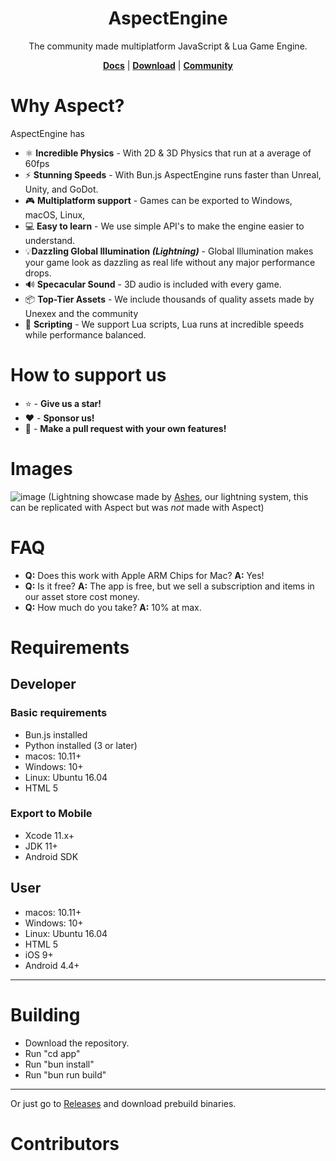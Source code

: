 
<div align="center">

# AspectEngine

The community made multiplatform JavaScript & Lua Game Engine.

 **[Docs](https://github.com/Unexex/AspectEngineDocumentation/wiki)** | **[Download](https://github.com/AsynchronousAI/AspectEngine/releases/)** | **[Community]()**

</div>

# Why Aspect?
AspectEngine has
- ⚛️ **Incredible Physics** - With 2D & 3D Physics that run at a average of 60fps 
- ⚡ **Stunning Speeds** - With Bun.js AspectEngine runs faster than Unreal, Unity, and GoDot.
- 🎮 **Multiplatform support** - Games can be exported to Windows, macOS, Linux,
- ‍💻 **Easy to learn** - We use simple API's to make the engine easier to understand.
- 💡**Dazzling Global Illumination *(Lightning)*** - Global Illumination makes your game look as dazzling as real life without any major performance drops.
- 🔊 **Specacular Sound** - 3D audio is included with every game.
- 📦 **Top-Tier Assets** - We include thousands of quality assets made by Unexex and the community
- 📜 **Scripting** - We support Lua scripts, Lua runs at incredible speeds while performance balanced.
# How to support us
- ⭐️ - **Give us a star!**
- ❤️ - **Sponsor us!**
- 💁 - **Make a pull request with your own features!**
# Images
![image](https://user-images.githubusercontent.com/7625588/67295473-c0d9d680-f519-11e9-96b8-72422af0a547.png)
(Lightning showcase made by [Ashes](https://github.com/but0n/Ashes), our lightning system, this can be replicated with Aspect but was *not* made with Aspect)

# FAQ
- **Q:** Does this work with Apple ARM Chips for Mac? **A:** Yes!
- **Q:** Is it free? **A:** The app is free, but we sell a subscription and items in our asset store cost money.
- **Q:** How much do you take? **A:** 10% at max.

# Requirements
## Developer
### Basic requirements
- Bun.js installed
- Python installed (3 or later)
- macos: 10.11+
- Windows: 10+
- Linux: Ubuntu 16.04
- HTML 5
### Export to Mobile
- Xcode 11.x+
- JDK 11+
- Android SDK
## User
- macos: 10.11+
- Windows: 10+
- Linux: Ubuntu 16.04
- HTML 5
- iOS 9+
- Android 4.4+
***

# Building
* Download the repository.
* Run "cd app"
* Run "bun install"
* Run "bun run build"
***
Or just go to [Releases](https://github.com/AsynchronousAI/AspectEngine/releases/) and download prebuild binaries.

# Contributors

<!-- ALL-CONTRIBUTORS-LIST:START - Do not remove or modify this section -->
<!-- prettier-ignore-start -->
<!-- markdownlint-disable -->

<!-- markdownlint-restore -->
<!-- prettier-ignore-end -->

<!-- ALL-CONTRIBUTORS-LIST:END -->
